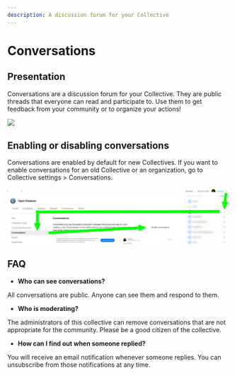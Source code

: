 ```yaml
---
description: A discussion forum for your Collective
---
```


# Conversations

## Presentation

Conversations are a discussion forum for your Collective. They are public threads that everyone can read and participate to. Use them to get feedback from your community or to organize your actions!

![](../.gitbook/assets/2020-01-22_17-11-49.png)

## Enabling or disabling conversations

Conversations are enabled by default for new Collectives. If you want to enable conversations for an old Collective or an organization, go to Collective settings &gt; Conversations.

![](../.gitbook/assets/image%20%2829%29.png)

## FAQ

* **Who can see conversations?** 

All conversations are public. Anyone can see them and respond to them.

* **Who is moderating?**

The administrators of this collective can remove conversations that are not appropriate for the community. Please be a good citizen of the collective.

* **How can I find out when someone replied?**

You will receive an email notification whenever someone replies. You can unsubscribe from those notifications at any time.

